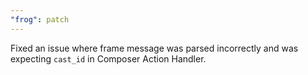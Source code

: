 ```yaml
---
"frog": patch
---
```


Fixed an issue where frame message was parsed incorrectly and was expecting `cast_id` in Composer Action Handler.
